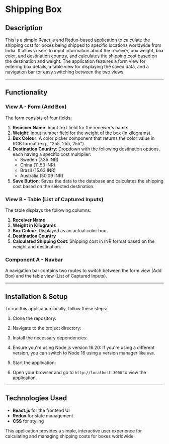 # Shipping Box

## Description

This is a simple React.js and Redux-based application to calculate the shipping cost for boxes being shipped to specific locations worldwide from India. It allows users to input information about the receiver, box weight, box color, and destination country, and calculates the shipping cost based on the destination and weight. The application features a form view for entering box details, a table view for displaying the saved data, and a navigation bar for easy switching between the two views.

---

## Functionality

### View A - Form (Add Box)

The form consists of four fields:

1. **Receiver Name**: Input text field for the receiver's name.
2. **Weight**: Input number field for the weight of the box (in kilograms).
3. **Box Colour**: A color picker component that returns the color value in RGB format (e.g., "255, 255, 255").
4. **Destination Country**: Dropdown with the following destination options, each having a specific cost multiplier:
   - Sweden (7.35 INR)
   - China (11.53 INR)
   - Brazil (15.63 INR)
   - Australia (50.09 INR)
5. **Save Button**: Saves the data to the database and calculates the shipping cost based on the selected destination.

### View B - Table (List of Captured Inputs)

The table displays the following columns:

1. **Receiver Name**
2. **Weight in Kilograms**
3. **Box Colour**: Displayed as an actual color box.
4. **Destination Country**
5. **Calculated Shipping Cost**: Shipping cost in INR format based on the weight and destination.

### Component A - Navbar

A navigation bar contains two routes to switch between the form view (Add Box) and the table view (List of Captured Inputs).

---

## Installation & Setup

To run this application locally, follow these steps:

1. Clone the repository:

2. Navigate to the project directory:

3. Install the necessary dependencies:

4. Ensure you're using Node.js version 16.20: If you're using a different version, you can switch to Node 16 using a version manager like `nvm`.

5. Start the application:

6. Open your browser and go to `http://localhost:3000` to view the application.

---

## Technologies Used

- **React.js** for the frontend UI
- **Redux** for state management
- **CSS** for styling

This application provides a simple, interactive user experience for calculating and managing shipping costs for boxes worldwide.
